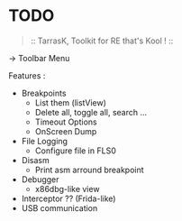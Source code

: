 # TODO

> :: TarrasK, Toolkit for RE that's Kool !  ::

-> Toolbar Menu

Features :
- Breakpoints
    - List them (listView)
    - Delete all, toggle all, search ...
    - Timeout Options 
    - OnScreen Dump 
- File Logging
    - Configure file in FLS0
- Disasm
    - Print asm arround breakpoint
- Debugger
    - x86dbg-like view
- Interceptor ?? (Frida-like)
- USB communication


    